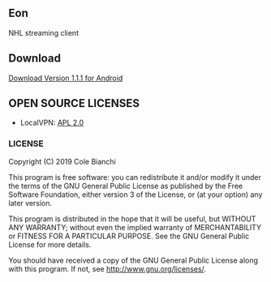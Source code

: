 ## Eon
NHL streaming client
## Download
[Download Version 1.1.1 for Android](https://drive.google.com/open?id=10c7wro-UQkuznKnX7DMgdl1oqeIceC6I)

## OPEN SOURCE LICENSES

<ul>
    <li>LocalVPN: <a href="https://github.com/hexene/LocalVPN/blob/master/README.md">APL 2.0</a></li>
</ul>

### LICENSE

Copyright (C) 2019  Cole Bianchi

This program is free software: you can redistribute it and/or modify
it under the terms of the GNU General Public License as published by
the Free Software Foundation, either version 3 of the License, or
(at your option) any later version.

This program is distributed in the hope that it will be useful,
but WITHOUT ANY WARRANTY; without even the implied warranty of
MERCHANTABILITY or FITNESS FOR A PARTICULAR PURPOSE.  See the
GNU General Public License for more details.

You should have received a copy of the GNU General Public License
along with this program.  If not, see <http://www.gnu.org/licenses/>.
